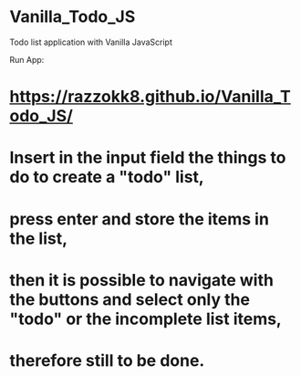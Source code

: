 # Vanilla_Todo_JS
Todo list application with Vanilla JavaScript

Run App:
# https://razzokk8.github.io/Vanilla_Todo_JS/

# Insert in the input field the things to do to create a "todo" list, 
# press enter and store the items in the list, 
# then it is possible to navigate with the buttons and select only the "todo" or the incomplete list items, 
# therefore still to be done.

